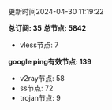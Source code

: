 更新时间2024-04-30 11:19:22

**总订阅: 35**
**总节点: 5842**
- vless节点: 7

**google ping有效节点: 139**
- v2ray节点: 58
- ss节点: 72
- trojan节点: 9
